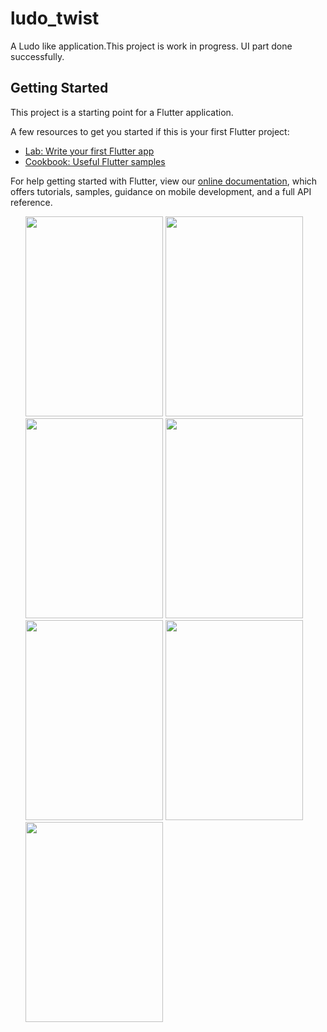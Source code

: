 # ludo_twist

A Ludo like application.This project is work in progress. UI part done successfully.

## Getting Started

This project is a starting point for a Flutter application.

A few resources to get you started if this is your first Flutter project:

- [Lab: Write your first Flutter app](https://flutter.dev/docs/get-started/codelab)
- [Cookbook: Useful Flutter samples](https://flutter.dev/docs/cookbook)

For help getting started with Flutter, view our
[online documentation](https://flutter.dev/docs), which offers tutorials,
samples, guidance on mobile development, and a full API reference.

<ul>

<img src="WhatsApp Image 2020-05-13 at 1.17.11 PM.jpeg" width="220" height="320">
<img src="WhatsApp Image 2020-05-13 at 1.17.11 PM(1).jpeg" width="220" height="320">
<img src="WhatsApp Image 2020-05-13 at 1.17.11 PM(2).jpeg" width="220" height="320">
<img src="WhatsApp Image 2020-05-13 at 1.17.11 PM(3).jpeg" width="220" height="320">
<img src="WhatsApp Image 2020-05-13 at 1.17.11 PM(4).jpeg" width="220" height="320">
<img src="WhatsApp Image 2020-05-13 at 1.17.11 PM(5).jpeg" width="220" height="320">
<img src="WhatsApp Image 2020-05-13 at 1.17.11 PM(6).jpeg" width="220" height="320">

</ul>
